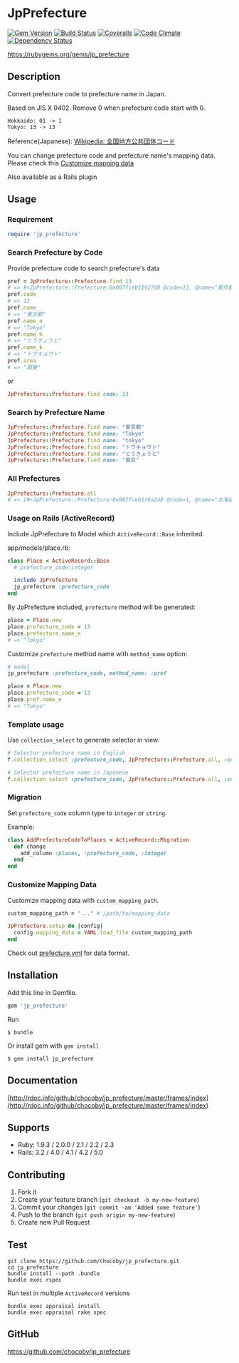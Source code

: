 # JpPrefecture

[![Gem Version](http://img.shields.io/gem/v/jp_prefecture.svg?style=flat)](https://rubygems.org/gems/jp_prefecture)
[![Build Status](http://img.shields.io/travis/chocoby/jp_prefecture/master.svg?style=flat)](https://travis-ci.org/chocoby/jp_prefecture)
[![Coveralls](https://img.shields.io/coveralls/chocoby/jp_prefecture.svg)](https://coveralls.io/r/chocoby/jp_prefecture)
[![Code Climate](https://img.shields.io/codeclimate/github/chocoby/jp_prefecture.svg)](https://codeclimate.com/github/chocoby/jp_prefecture)
[![Dependency Status](http://img.shields.io/gemnasium/chocoby/jp_prefecture.svg?style=flat)](https://gemnasium.com/chocoby/jp_prefecture)

https://rubygems.org/gems/jp_prefecture

## Description

Convert prefecture code to prefecture name in Japan.

Based on JIS X 0402. Remove 0 when prefecture code start with 0.

```
Hokkaido: 01 -> 1
Tokyo: 13 -> 13
```

Reference(Japanese): [Wikipedia: 全国地方公共団体コード](http://ja.wikipedia.org/wiki/%E5%85%A8%E5%9B%BD%E5%9C%B0%E6%96%B9%E5%85%AC%E5%85%B1%E5%9B%A3%E4%BD%93%E3%82%B3%E3%83%BC%E3%83%89#.E9.83.BD.E9.81.93.E5.BA.9C.E7.9C.8C.E3.82.B3.E3.83.BC.E3.83.89)

You can change prefecture code and prefecture name's mapping data. Please check this [Customize mapping data](#customize-mapping-data)

Also available as a Rails plugin

## Usage

### Requirement

```ruby
require 'jp_prefecture'
```

### Search Prefecture by Code

Provide prefecture code to search prefecture's data

```ruby
pref = JpPrefecture::Prefecture.find 13
# => #<JpPrefecture::Prefecture:0x007fceb11927d8 @code=13, @name="東京都", @name_e="Tokyo", @name_h="とうきょうと", @name_k="トウキョウト", @zips=[1000000..2080035], @area="関東">
pref.code
# => 13
pref.name
# => "東京都"
pref.name_e
# => "Tokyo"
pref.name_h
# => "とうきょうと"
pref.name_k
# => "トウキョウト"
pref.area
# => "関東"
```

or

```ruby
JpPrefecture::Prefecture.find code: 13
```

### Search by Prefecture Name

```ruby
JpPrefecture::Prefecture.find name: "東京都"
JpPrefecture::Prefecture.find name: "Tokyo"
JpPrefecture::Prefecture.find name: "tokyo"
JpPrefecture::Prefecture.find name: "トウキョウト"
JpPrefecture::Prefecture.find name: "とうきょうと"
JpPrefecture::Prefecture.find name: "東京"
```

### All Prefectures

```ruby
JpPrefecture::Prefecture.all
# => [#<JpPrefecture::Prefecture:0x007fceb119a2a8 @code=1, @name="北海道", @name_e="Hokkaido", @name_h="ほっかいどう", @name_k="ホッカイドウ", @zips=[10000..70895, 400000..996509], @area="北海道">, ...]
```

### Usage on Rails (ActiveRecord)

Include JpPrefecture to Model which `ActiveRecord::Base` inherited.

app/models/place.rb:

```ruby
class Place < ActiveRecord::Base
  # prefecture_code:integer

  include JpPrefecture
  jp_prefecture :prefecture_code
end
```

By JpPrefecture included, `prefecture` method will be generated:

```ruby
place = Place.new
place.prefecture_code = 13
place.prefecture.name_e
# => "Tokyo"
```

Customize `prefecture` method name with `method_name` option:

```ruby
# model
jp_prefecture :prefecture_code, method_name: :pref

place = Place.new
place.prefecture_code = 13
place.pref.name_e
# => "Tokyo"
```

### Template usage

Use `collection_select` to generate selector in view:

```ruby
# Selector prefecture name in English
f.collection_select :prefecture_code, JpPrefecture::Prefecture.all, :code, :name_e

# Selector prefecture name in Japanese
f.collection_select :prefecture_code, JpPrefecture::Prefecture.all, :code, :name
```

### Migration

Set `prefecture_code` column type to `integer` or `string`.

Example:

```ruby
class AddPrefectureCodeToPlaces < ActiveRecord::Migration
  def change
    add_column :places, :prefecture_code, :integer
  end
end
```

### Customize Mapping Data

Customize mapping data with `custom_mapping_path`.

```ruby
custom_mapping_path = "..." # /path/to/mapping_data

JpPrefecture.setup do |config|
  config.mapping_data = YAML.load_file custom_mapping_path
end
```

Check out [prefecture.yml](https://github.com/chocoby/jp_prefecture/blob/master/data/prefecture.yml) for data format.


## Installation

Add this line in Gemfile.

```ruby
gem 'jp_prefecture'
```

Run

```
$ bundle
```

Or install gem with `gem install`

```
$ gem install jp_prefecture
```


## Documentation

[http://rdoc.info/github/chocoby/jp_prefecture/master/frames/index](http://rdoc.info/github/chocoby/jp_prefecture/master/frames/index)

## Supports

* Ruby: 1.9.3 / 2.0.0 / 2.1 / 2.2 / 2.3
* Rails: 3.2 / 4.0 / 4.1 / 4.2 / 5.0


## Contributing

1. Fork it
2. Create your feature branch (`git checkout -b my-new-feature`)
3. Commit your changes (`git commit -am 'Added some feature'`)
4. Push to the branch (`git push origin my-new-feature`)
5. Create new Pull Request


## Test

```
git clone https://github.com/chocoby/jp_prefecture.git
cd jp_prefecture
bundle install --path .bundle
bundle exec rspec
```

Run test in multiple `ActiveRecord` versions

```
bundle exec appraisal install
bundle exec appraisal rake spec
```


## GitHub

https://github.com/chocoby/jp_prefecture
